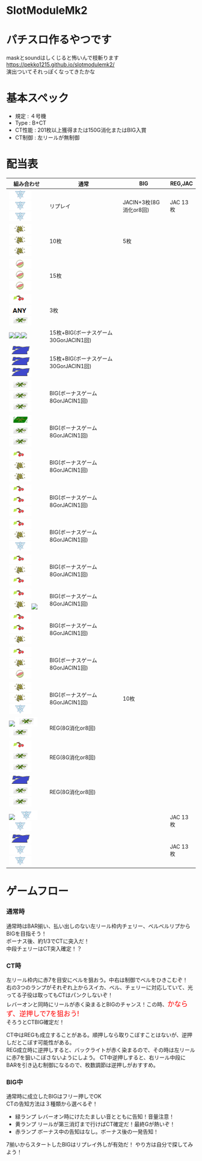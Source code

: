# SlotModuleMk2

# パチスロ作るやつです
maskとsoundはしくじると怖いんで枝斬ります  
https://pekko1215.github.io/slotmodulemk2/  
演出ついてそれっぽくなってきたかな  


# 基本スペック
- 規定   : ４号機  
- Type   : B+CT
- CT性能 : 201枚以上獲得または150G消化またはBIG入賞
- CT制御 : 左リールが無制御


# 配当表

| 組み合わせ |  通常  | BIG | REG,JAC
| ---- | ---- | ---- | ---- |
| ![](./img/minichip/replay.png)![](./img/minichip/replay.png)![](./img/minichip/replay.png)   |  リプレイ   | JACIN+3枚(8G消化or8回) | JAC 13枚
| ![](./img/minichip/bell.png)![](./img/minichip/bell.png)![](./img/minichip/bell.png) | 10枚 | 5枚 | |
| ![](./img/minichip/suika.png)![](./img/minichip/suika.png)![](./img/minichip/suika.png) | 15枚 | | |
| ![](./img/minichip/cherry.png)![](./img/minichip/any.png)![](./img/minichip/bar.png) | 3枚 | |  |
| ![](./img/minichip/赤7.png)![](./img/minichip/赤7.png)![](./img/minichip/赤7.png) | 15枚+BIG(ボーナスゲーム30GorJACIN1回) | |  |
| ![](./img/minichip/青7.png)![](./img/minichip/青7.png)![](./img/minichip/青7.png) | 15枚+BIG(ボーナスゲーム30GorJACIN1回) | |  |
| ![](./img/minichip/bar.png)![](./img/minichip/bar.png)![](./img/minichip/bar.png) | BIG(ボーナスゲーム8GorJACIN1回) | |  |
| ![](./img/minichip/bar2.png)![](./img/minichip/bar.png)![](./img/minichip/bar.png) | BIG(ボーナスゲーム8GorJACIN1回) | |  |
| ![](./img/minichip/cherry.png)![](./img/minichip/bell.png)![](./img/minichip/bell.png)| BIG(ボーナスゲーム8GorJACIN1回) | |  |
| ![](./img/minichip/cherry.png)![](./img/minichip/cherry.png)![](./img/minichip/cherry.png)| BIG(ボーナスゲーム8GorJACIN1回) | |  |
| ![](./img/minichip/cherry.png)![](./img/minichip/bell.png)![](./img/minichip/replay.png)| BIG(ボーナスゲーム8GorJACIN1回) | |  |
| ![](./img/minichip/cherry.png)![](./img/minichip/bell.png)![](./img/minichip/cherry.png)| BIG(ボーナスゲーム8GorJACIN1回) | |  |
| ![](./img/minichip/cherry.png)![](./img/minichip/bell.png)![](./img/minichip/赤7.png)| BIG(ボーナスゲーム8GorJACIN1回) | |  |
| ![](./img/minichip/cherry.png)![](./img/minichip/cherry.png)![](./img/minichip/bell.png)| BIG(ボーナスゲーム8GorJACIN1回) | |  |
| ![](./img/minichip/cherry.png)![](./img/minichip/bell.png)![](./img/minichip/suika.png)| BIG(ボーナスゲーム8GorJACIN1回) | |  |
| ![](./img/minichip/bell.png)![](./img/minichip/bell.png)![](./img/minichip/replay.png) | BIG(ボーナスゲーム8GorJACIN1回) | 10枚 |  |
| ![](./img/minichip/赤7.png)![](./img/minichip/bar.png)![](./img/minichip/bar.png) | REG(8G消化or8回) | |  |
| ![](./img/minichip/cherry.png)![](./img/minichip/bar.png)![](./img/minichip/bar.png) | REG(8G消化or8回) | |  |
| ![](./img/minichip/青7.png)![](./img/minichip/bar.png)![](./img/minichip/bar.png) | REG(8G消化or8回) | |  |
| ![](./img/minichip/赤7.png)![](./img/minichip/replay.png)![](./img/minichip/replay.png)   |     |  | JAC 13枚
| ![](./img/minichip/青7.png)![](./img/minichip/replay.png)![](./img/minichip/replay.png)   |     |  | JAC 13枚

# ゲームフロー
### 通常時
通常時はBAR揃い、払い出しのない左リール枠内チェリー、ベルベルリプからBIGを目指そう！  
ボーナス後、約1/3でCTに突入だ！  
中段チェリーはCT突入確定！？  
  

### CT時
左リール枠内に赤7を目安にベルを狙おう。中右は制御でベルをひきこむぞ！  
右の3つのランプがそれぞれ上からスイカ、ベル、チェリーに対応していて、光ってる子役は取ってもCTはパンクしないぞ！  
レバーオンと同時にリールが赤く染まるとBIGのチャンス！この時、<font size=4 color=red>かならず、逆押しで7を狙おう!</font>  
そろうとCTBIG確定だ！ 
  
CT中はREGも成立することがある。順押しなら取りこぼすことはないが、逆押しだとこぼす可能性がある。  
REG成立時に逆押しすると、バックライトが赤く染まるので、その時は左リールに赤7を狙いこぼさないようにしよう。
CT中逆押しすると、右リール中段にBARを引き込む制御になるので、枚数調節は逆押しがおすすめ。


### BIG中
通常時に成立したBIGはフリー押しでOK  
CTの告知方法は３種類から選べるぞ！  
  
- 緑ランプ
レバーオン時にけたたましい音とともに告知！音量注意！
- 黄ランプ
リールが第三消灯まで行けばCT確定だ！最終Gが熱いぞ！
- 赤ランプ
ボーナス中の告知はなし。ボーナス後の一発告知！
  
7揃いからスタートしたBIGはリプレイ外しが有効だ！
やり方は自分で探してみよう！